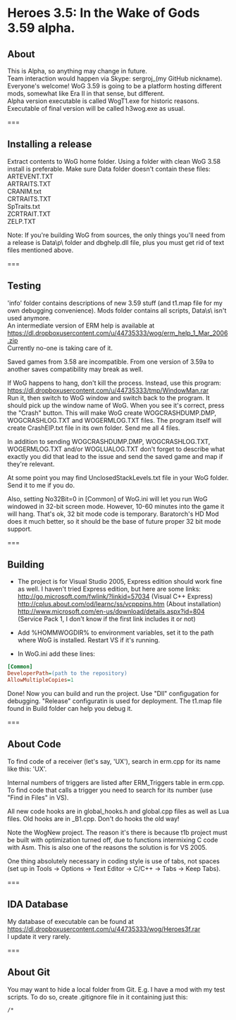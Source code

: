 Heroes 3.5: In the Wake of Gods 3.59 alpha.
===

About
---

This is Alpha, so anything may change in future.  
Team interaction would happen via Skype: sergroj_(my GitHub nickname). Everyone's welcome!
WoG 3.59 is going to be a platform hosting different mods, somewhat like Era II in that sense, but different.  
Alpha version executable is called WogT1.exe for historic reasons. Executable of final version will be called h3wog.exe as usual.

===

Installing a release
---

Extract contents to WoG home folder. Using a folder with clean WoG 3.58 install is preferable. Make sure Data folder doesn't contain these files:  
ARTEVENT.TXT  
ARTRAITS.TXT  
CRANIM.txt  
CRTRAITS.TXT  
SpTraits.txt  
ZCRTRAIT.TXT  
ZELP.TXT  

Note: If you're building WoG from sources, the only things you'll need from a release is Data\p\ folder and dbghelp.dll file, plus you must get rid of text files mentioned above.

===

Testing
---

'info' folder contains descriptions of new 3.59 stuff (and t1.map file for my own debugging convenience). Mods folder contains all scripts, Data\s\ isn't used anymore.  
An intermediate version of ERM help is available at https://dl.dropboxusercontent.com/u/44735333/wog/erm_help_1_Mar_2006.zip  
Currently no-one is taking care of it.

Saved games from 3.58 are incompatible. From one version of 3.59a to another saves compatibility may break as well.

If WoG happens to hang, don't kill the process. Instead, use this program: https://dl.dropboxusercontent.com/u/44735333/tmp/WindowMan.rar  
Run it, then switch to WoG window and switch back to the program. It should pick up the window name of WoG. When you see it's correct, press the "Crash" button. This will make WoG create WOGCRASHDUMP.DMP, WOGCRASHLOG.TXT and WOGERMLOG.TXT files. The program itself will create CrashEIP.txt file in its own folder. Send me all 4 files.

In addition to sending WOGCRASHDUMP.DMP, WOGCRASHLOG.TXT, WOGERMLOG.TXT and/or WOGLUALOG.TXT don't forget to describe what exactly you did that lead to the issue and send the saved game and map if they're relevant.

At some point you may find UnclosedStackLevels.txt file in your WoG folder. Send it to me if you do.

Also, setting No32Bit=0 in [Common] of WoG.ini will let you run WoG windowed in 32-bit screen mode. However, 10-60 minutes into the game it will hang. That's ok, 32 bit mode code is temporary. Baratorch's HD Mod does it much better, so it should be the base of future proper 32 bit mode support.

===

Building
---

- The project is for Visual Studio 2005, Express edition should work fine as well. I haven't tried Express edition, but here are some links:  
http://go.microsoft.com/fwlink/?linkid=57034 (Visual C++ Express)  
http://cplus.about.com/od/learnc/ss/vcpppins.htm (About installation)  
http://www.microsoft.com/en-us/download/details.aspx?id=804 (Service Pack 1, I don't know if the first link includes it or not)

- Add %HOMMWOGDIR% to environment variables, set it to the path where WoG is installed. Restart VS if it's running.

- In WoG.ini add these lines:

```ini
[Common]
DeveloperPath=(path to the repository)
AllowMultipleCopies=1
```

Done! Now you can build and run the project. Use "Dll" configugation for debugging. "Release" configuratin is used for deployment. The t1.map file found in Build folder can help you debug it.

===

About Code
---

To find code of a receiver (let's say, 'UX'), search in erm.cpp for its name like this: 'UX'.

Internal numbers of triggers are listed after ERM_Triggers table in erm.cpp. To find code that calls a trigger you need to search for its number (use "Find in Files" in VS).

All new code hooks are in global_hooks.h and global.cpp files as well as Lua files. Old hooks are in _B1.cpp. Don't do hooks the old way!

Note the WogNew project. The reason it's there is because t1b project must be built with optimization turned off, due to functions intermixing C code with Asm. This is also one of the reasons the solution is for VS 2005.

One thing absolutely necessary in coding style is use of tabs, not spaces (set up in Tools -> Options -> Text Editor -> C/C++ -> Tabs -> Keep Tabs).

===

IDA Database
---

My database of executable can be found at https://dl.dropboxusercontent.com/u/44735333/wog/Heroes3f.rar  
I update it very rarely.

===

About Git
---

You may want to hide a local folder from Git. E.g. I have a mod with my test scripts. To do so, create .gitignore file in it containing just this:

```
/*
```
